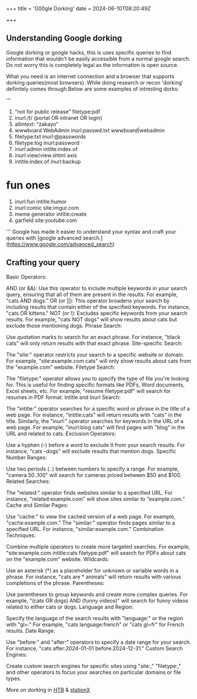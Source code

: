 +++
title = 'G00gle Dorking'
date = 2024-06-10T08:20:49Z

+++
## Understanding Google dorking
 
Google dorking or google hacks, this is uses specific queries to find information that wouldn't be easily accessible from a normal google search.
Do not worry this is completely legal as the information is open source.

What you need is an internet connection and a browser that supports dorking queries(most browsers).
While doing research or recon 'dorking' definitely comes through.Below are some examples of intresting dorks:

'''
1. “not for public release” filetype:pdf
2. inurl:/t/ (portal OR intranet OR login)
3. allintext: “zakayo” 
4. wwwboard WebAdmin inurl:passwd.txt wwwboard|webadmin
5. filetype:txt inurl:@passwords
6. filetype:log inurl:password
7. inurl:admin intitle:index.of
8. inurl:view/view.shtml axis
9. intitle:index.of inurl:backup

# fun ones
1. inurl:fun intitle:humor
2. inurl:comic site:imgur.com
3. meme generator intitle:create
4. garfield site:youtube.com

'''
Google has made it easier to understand your syntax and craft your queries with [google advanced search.] (https://www.google.com/advanced_search)

## Crafting your query
Basic Operators:

AND (or &&): Use this operator to include multiple keywords in your search query, ensuring that all of them are present in the results. For example, "cats AND dogs."
OR (or ||): This operator broadens your search by including results that contain either of the specified keywords. For instance, "cats OR kittens."
NOT (or !): Excludes specific keywords from your search results. For example, "cats NOT dogs" will show results about cats but exclude those mentioning dogs.
Phrase Search:

Use quotation marks to search for an exact phrase. For instance, "black cats" will only return results with that exact phrase.
Site-specific Search:

The "site:" operator restricts your search to a specific website or domain. For example, "site:example.com cats" will only show results about cats from the "example.com" website.
Filetype Search:

The "filetype:" operator allows you to specify the type of file you're looking for. This is useful for finding specific formats like PDFs, Word documents, Excel sheets, etc. For example, "resume filetype:pdf" will search for resumes in PDF format.
Intitle and Inurl Search:

The "intitle:" operator searches for a specific word or phrase in the title of a web page. For instance, "intitle:cats" will return results with "cats" in the title.
Similarly, the "inurl:" operator searches for keywords in the URL of a web page. For example, "inurl:blog cats" will find pages with "blog" in the URL and related to cats.
Exclusion Operators:

Use a hyphen (-) before a word to exclude it from your search results. For instance, "cats -dogs" will exclude results that mention dogs.
Specific Number Ranges:

Use two periods (..) between numbers to specify a range. For example, "camera $50..$100" will search for cameras priced between $50 and $100.
Related Searches:

The "related:" operator finds websites similar to a specified URL. For instance, "related:example.com" will show sites similar to "example.com."
Cache and Similar Pages:

Use "cache:" to view the cached version of a web page. For example, "cache:example.com."
The "similar:" operator finds pages similar to a specified URL. For instance, "similar:example.com."
Combination Techniques:

Combine multiple operators to create more targeted searches. For example, "site:example.com intitle:cats filetype:pdf" will search for PDFs about cats on the "example.com" website.
Wildcards:

Use an asterisk (*) as a placeholder for unknown or variable words in a phrase. For instance, "cats are * animals" will return results with various completions of the phrase.
Parentheses:

Use parentheses to group keywords and create more complex queries. For example, "(cats OR dogs) AND (funny videos)" will search for funny videos related to either cats or dogs.
Language and Region:

Specify the language of the search results with "language:" or the region with "gl=." For example, "cats language:french" or "cats gl=fr" for French results.
Date Range:

Use "before:" and "after:" operators to specify a date range for your search. For instance, "cats after:2024-01-01 before:2024-12-31."
Custom Search Engines:

Create custom search engines for specific sites using "site:," "filetype:," and other operators to focus your searches on particular domains or file types.

More on dorking in [HTB](https://www.hackthebox.com/blog/What-Is-Google-Dorking) & [stationX](https://www.stationx.net/google-dorks-cheat-sheet/)
